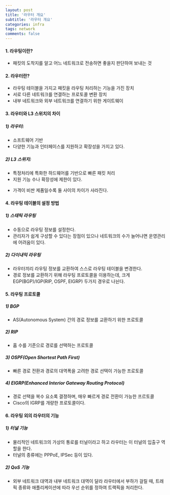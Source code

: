 ```yaml
---
layout: post
title: '라우터 개요'
subtitle: '라우터 개요'
categories: infra
tags: network
comments: false
---
```


#### 1. 라우팅이란? ####
- 패킷의 도착지를 알고 어느 네트워크로 전송하면 좋을지 판단하여 보내는 것

#### 2. 라우터란? ####
- 라우팅 테이블을 가지고 패킷을 라우팅 처리하는 기능을 가진 장치
- 서로 다른 네트워크를 연결하는 프로토콜 변환 장치
- 내부 네트워크와 외부 네트워크를 연결하기 위한 게이트웨이

#### 3. 라우터와 L3 스위치의 차이 ####
##### 1) 라우터: #####
- 소프트웨어 기반  
- 다양한 기능과 인터페이스를 지원하고 확장성을 가지고 있다.  

##### 2) L3 스위치: #####  
- 특정처리에 특화한 하드웨어를 기반으로 빠른 패킷 처리  
- 지원 기능 수나 확장성에 제한이 있다.   

* 가격이 비싼 제품일수록 둘 사이의 차이가 사라진다.  

#### 4. 라우팅 테이블의 설정 방법 ####
##### 1) 스태틱 라우팅 #####
- 수동으로 라우팅 정보를 설정한다.   
- 관리자가 쉽게 구성할 수 있다는 장점이 있으나 네트워크의 수가 늘어나면 운영관리에 어려움이 있다.   

##### 2) 다이내믹 라우팅 #####
- 라우터끼리 라우팅 정보를 교환하여 스스로 라우팅 테이블을 변경한다.   
- 경로 정보를 교환하기 위해 라우팅 프로토콜을 이용하는데, 크게 EGP(BGP)/IGP(RIP, OSPF, EIGRP) 두가지 경우로 나뉜다.  

#### 5. 라우팅 프로토콜 ####
##### 1) BGP #####
- AS(Autonomous System) 간의 경로 정보를 교환하기 위한 프로토콜  

##### 2) RIP #####  
- 홉 수를 기준으로 경로를 선택하는 프로토콜  

##### 3) OSPF(Open Shortest Path First) #####
- 빠른 경로 전환과 경로의 대역폭을 고려한 경로 선택이 가능한 프로토콜  

##### 4) EIGRP(Enhanced Interior Gateway Routing Protocol) #####
- 경로 선택을 복수 요소록 결졍하며, 매우 빠르게 경로 전환이 가능한 프르토콜  
- Cisco의 IGRP를 개량한 프로토콜이다.   

#### 6. 라우팅 외의 라우터의 기능 ####  
##### 1) 터널 기능 #####
- 물리적인 네트워크의 가상의 통로를 터널이라고 하고 라우터는 이 터널의 입출구 역할을 한다.   
- 터널의 종류에는 PPPoE, IPSec 등이 있다.   

##### 2) QoS 기능 #####
- 외부 네트워크 대역과 내부 네트워크 대역이 달라 라우터에서 부하가 걸릴 때, 트래픽 종류와 애플리케이션에 따라 우선 순위를 정하여 트랙픽을 처리한다.   

